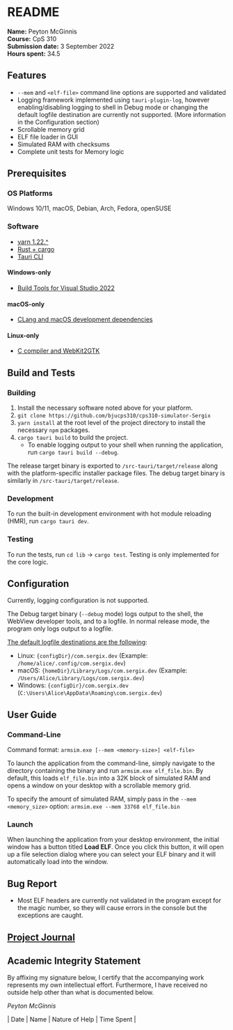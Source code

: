 # README

**Name:** Peyton McGinnis  
**Course:** CpS 310  
**Submission date:** 3 September 2022  
**Hours spent:** 34.5  

## Features

- `--mem` and `<elf-file>` command line options are supported and validated
- Logging framework implemented using `tauri-plugin-log`, however enabling/disabling logging to shell in Debug mode or changing the default logfile destination are currently not supported. (More information in the Configuration section)
- Scrollable memory grid
- ELF file loader in GUI
- Simulated RAM with checksums
- Complete unit tests for Memory logic

## Prerequisites

### OS Platforms

Windows 10/11, macOS, Debian, Arch, Fedora, openSUSE

### Software

- [yarn 1.22.^](https://classic.yarnpkg.com/en/docs/install)
- [Rust + cargo](https://www.rust-lang.org/)
- [Tauri CLI](https://tauri.app/v1/guides/getting-started/setup/html-css-js#create-the-rust-project)

#### Windows-only
- [Build Tools for Visual Studio 2022](https://visualstudio.microsoft.com/visual-cpp-build-tools/)

#### macOS-only

- [CLang and macOS development dependencies](https://tauri.app/v1/guides/getting-started/prerequisites#1-clang-and-macos-development-dependencies)

#### Linux-only

- [C compiler and WebKit2GTK](https://tauri.app/v1/guides/getting-started/prerequisites#1-system-dependencies)

## Build and Tests

### Building

1. Install the necessary software noted above for your platform.
2. `git clone https://github.com/bjucps310/cps310-simulator-Sergix`
3. `yarn install` at the root level of the project directory to install the necessary `npm` packages.
4. `cargo tauri build` to build the project.
    - To enable logging output to your shell when running the application, run `cargo tauri build --debug`.

The release target binary is exported to `/src-tauri/target/release` along with the platform-specific installer package files. The debug target binary is similarly in `/src-tauri/target/release`.

### Development

To run the built-in development environment with hot module reloading (HMR), run `cargo tauri dev`.

### Testing

To run the tests, run `cd lib` -> `cargo test`. Testing is only implemented for the core logic.

## Configuration

Currently, logging configuration is not supported.

The Debug target binary (`--debug` mode) logs output to the shell, the WebView developer tools, and to a logfile. In normal release mode, the program only logs output to a logfile.

[The default logfile destinations are the following](https://github.com/tauri-apps/tauri-plugin-log/blob/dev/src/lib.rs#L100):
- Linux: `{configDir}/com.sergix.dev` (Example: `/home/alice/.config/com.sergix.dev`)
- macOS: `{homeDir}/Library/Logs/com.sergix.dev` (Example: `/Users/Alice/Library/Logs/com.sergix.dev`)
- Windows: `{configDir}/com.sergix.dev` (`C:\Users\Alice\AppData\Roaming\com.sergix.dev`)

## User Guide

### Command-Line

Command format: `armsim.exe [--mem <memory-size>] <elf-file>`

To launch the application from the command-line, simply navigate to the directory containing the binary and run `armsim.exe elf_file.bin`. By default, this loads `elf_file.bin` into a 32K block of simulated RAM and opens a window on your desktop with a scrollable memory grid.

To specify the amount of simulated RAM, simply pass in the `--mem <memory_size>` option: `armsim.exe --mem 33768 elf_file.bin`

### Launch

When launching the application from your desktop environment, the initial window has a button titled **Load ELF**. Once you click this button, it will open up a file selection dialog where you can select your ELF binary and it will automatically load into the window.

## Bug Report

- Most ELF headers are currently not validated in the program except for the magic number, so they will cause errors in the console but the exceptions are caught.

## [Project Journal](CHANGELOG.md)

## Academic Integrity Statement

By affixing my signature below, I certify that the accompanying work represents my own intellectual effort. Furthermore, I have received no outside help other than what is documented below.

*Peyton McGinnis*

| Date | Name | Nature of Help | Time Spent | 